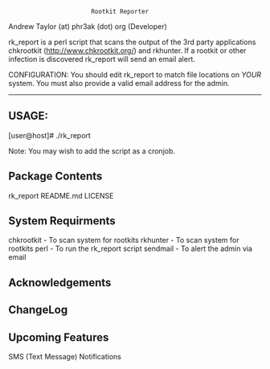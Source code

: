                            Rootkit Reporter

Andrew Taylor <ataylor> (at) phr3ak (dot) org (Developer)

rk_report is a perl script that scans the output of the 3rd party 
applications chkrootkit (http://www.chkrootkit.org/) and rkhunter.
If a rootkit or other infection is discovered rk_report will send 
an email alert.

CONFIGURATION:
You should edit rk_report to match file locations on *YOUR* 
system. You must also provide a valid email address for the admin.

 
---------------------------------------------------------------------

USAGE:
------

[user@host]# ./rk_report

Note: You may wish to add the script as a cronjob.

Package Contents
----------------

rk_report
README.md
LICENSE


System Requirments
------------------

chkrootkit - To scan system for rootkits
rkhunter - To scan system for rootkits
perl - To run the rk_report script
sendmail - To alert the admin via email

Acknowledgements
---------------


ChangeLog
---------


Upcoming Features
-----------------
SMS (Text Message) Notifications
